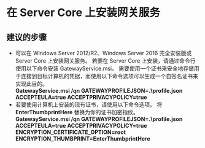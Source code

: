 <properties
    pageTitle="Installing the gateway service on Server Core"
    description="如何在 Windows Server Core 上安装 Server 管理工具网关"
    service="microsoft.servermanagement"
    resource="gateways"
    authors="jol"
    displayOrder="2"
    selfHelpType="resource"
    supportTopicIds=""
    resourceTags=""
    productPesIds=""
    cloudEnvironments="public"
/>


# 在 Server Core 上安装网关服务

## **建议的步骤**

* 可以在 Windows Server 2012/R2、Windows Server 2016 完全安装版或 Server Core 上安装网关服务。 若要在 Server Core 上安装，请通过命令行使用以下命令安装 GatewayService.msi。 需要使用一个证书来安全地存储用于连接到目标计算机的凭据，而使用以下命令选项可以生成一个自签名证书来实现此目的。<br>
**GatewayService.msi /qn GATEWAYPROFILEJSON=.\profile.json ACCEPTEULA=true ACCEPTPRIVACYPOLICY=true**
* 若要使用计算机上安装的现有证书，请使用以下命令选项。 将 **EnterThumbprintHere** 替换为你的证书加密指纹。<br>
**GatewayService.msi /qn GATEWAYPROFILEJSON=.\profile.json ACCEPTEULA=true ACCEPTPRIVACYPOLICY=true ENCRYPTION_CERTIFICATE_OPTION=root ENCRYPTION_THUMBPRINT=EnterThumbprintHere**




<!--HONumber=Jul16_HO3-->


